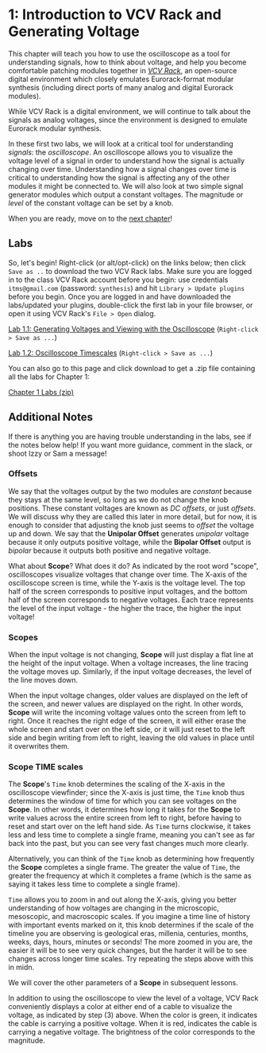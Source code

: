 # 1: Introduction to VCV Rack and Generating Voltage

This chapter will teach you how to use the oscilloscope as a tool for understanding signals, how to think about voltage, and help you become comfortable patching modules together in *[VCV Rack](https://vcvrack.com)*, an open-source digital environment which closely emulates Eurorack-format modular synthesis (including direct ports of many analog and digital Eurorack modules).  

While VCV Rack is a digital environment, we will continue to talk about the signals as analog voltages, since the environment is designed to emulate Eurorack modular synthesis.

In these first two labs, we will look at a critical tool for understanding *signals*: the *oscilloscope*.  An oscilloscope allows you to visualize the voltage level of a signal in order to understand how the signal is actually changing over time.  Understanding how a signal changes over time is critical to understanding how the signal is affecting any of the other modules it might be connected to.  We will also look at two simple signal generator modules which output a constant voltages.  The magnitude or *level* of the constant voltage can be set by a knob.

When you are ready, move on to the [next chapter](../Chapter-02/chapter02.md)!



## Labs

So, let's begin!  Right-click (or alt/opt-click) on the links below; then click `Save as ..` to download the two VCV Rack labs.  Make sure you are logged in to the class VCV Rack account before you begin: use credentials `itms@gmail.com` (password: `synthesis`) and hit `Library > Update plugins` before you begin.  Once you are logged in and have downloaded the labs/updated your plugins, double-click the first lab in your file browser, or open it using VCV Rack's `File > Open` dialog.  

[Lab 1.1: Generating Voltages and Viewing with the Oscilloscope](https://raw.githubusercontent.com/signal-flux/SFxPW-Intro-to-Modular-Synthesis/master/Chapter-01/patches/lab_1_1_annotated.vcv) (`Right-click > Save as ...`)

[Lab 1.2: Oscilloscope Timescales](https://raw.githubusercontent.com/signal-flux/SFxPW-Intro-to-Modular-Synthesis/master/Chapter-01/patches/lab_1_2_annotated.vcv) (`Right-click > Save as ...`)

You can also go to this page and click download to get a .zip file containing all the labs for Chapter 1:

[Chapter 1 Labs (zip)](./patches/ch01_vcv_labs.zip)

## Additional Notes

If there is anything you are having trouble understanding in the labs, see if the notes below help! If you want more guidance, comment in the slack, or shoot Izzy or Sam a message!

### Offsets

We say that the voltages output by the two modules are *constant* because they stays at the same level, so long as we do not change the knob positions. These constant voltages are known as *DC offsets*, or just *offsets*.  We will discuss why they are called this later in more detail, but for now, it is enough to consider that adjusting the knob just seems to *offset* the voltage up and down. We say that the **Unipolar Offset** generates *unipolar* voltage because it only outputs positive voltage, while the **Bipolar Offset** output is *bipolar* because it outputs both positive and negative voltage.

What about **Scope**? What does it do? As indicated by the root word "scope", oscilloscopes visualize voltages that change over time.  The X-axis of the oscilloscope screen is time, while the Y-axis is the voltage level.  The top half of the screen corresponds to positive input voltages, and the bottom half of the screen corresponds to negative voltages.  Each trace represents the level of the input voltage - the higher the trace, the higher the input voltage!

### Scopes

When the input voltage is not changing, **Scope** will just display a flat line at the height of the input voltage.  When a voltage increases, the line tracing the voltage moves up.  Similarly, if the input voltage decreases, the level of the line moves down.

When the input voltage changes, older values are displayed on the left of the screen, and newer values are displayed on the right.  In other words, **Scope** will write the incoming voltage values onto the screen from left to right.  Once it reaches the right edge of the screen, it will either erase the whole screen and start over on the left side, or it will just reset to the left side and begin writing from left to right, leaving the old values in place until it overwrites them.

### Scope TIME scales

The **Scope**'s `Time` knob determines the scaling of the X-axis in the oscilloscope viewfinder; since the X-axis is just time, the `Time` knob thus determines the window of time for which you can see voltages on the **Scope**.  In other words, it determines how long it takes for the **Scope** to write values across the entire screen from left to right, before having to reset and start over on the left hand side.  As `Time` turns clockwise, it takes less and less time to complete a single frame, meaning you can't see as far back into the past, but you can see very fast changes much more clearly.

Alternatively, you can think of the `Time` knob as determining how frequently the **Scope** completes a single frame.  The greater the value of `Time`, the greater the frequency at which it completes a frame (which is the same as saying it takes less time to complete a single frame).  

`Time` allows you to zoom in and out along the X-axis, giving you better understanding of how voltages are changing in the microscopic, mesoscopic, and macroscopic scales.  If you imagine a time line of history with important events marked on it, this knob determines if the scale of the timeline you are observing is geological eras, millenia, centuries, months, weeks, days, hours, minutes or seconds!  The more zoomed in you are, the easier it will be to see very quick changes, but the harder it will be to see changes across longer time scales. Try repeating the steps above with this in midn.

We will cover the other parameters of a **Scope** in subsequent lessons.

In addition to using the oscilloscope to view the level of a voltage, VCV Rack conveniently displays a color at either end of a cable to visualize the voltage, as indicated by step (3) above.  When the color is green, it indicates the cable is carrying a positive voltage.  When it is red, indicates the cable is carrying a negative voltage.  The brightness of the color corresponds to the magnitude.


